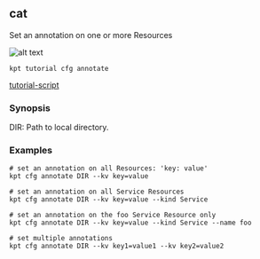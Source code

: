 ## cat

Set an annotation on one or more Resources

![alt text][tutorial]

    kpt tutorial cfg annotate

[tutorial-script]

### Synopsis

  DIR:
    Path to local directory.

### Examples

    # set an annotation on all Resources: 'key: value'
    kpt cfg annotate DIR --kv key=value

    # set an annotation on all Service Resources
    kpt cfg annotate DIR --kv key=value --kind Service

    # set an annotation on the foo Service Resource only
    kpt cfg annotate DIR --kv key=value --kind Service --name foo

    # set multiple annotations
    kpt cfg annotate DIR --kv key1=value1 --kv key2=value2

### 

[tutorial]: https://storage.googleapis.com/kpt-dev/docs/cfg-annotate.gif "kpt cfg annotate"
[tutorial-script]: ../gifs/cfg-annotate.sh

